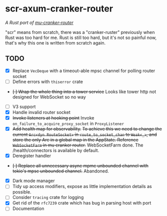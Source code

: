 # scr-axum-cranker-router

*A Rust port of [mu-cranker-router](https://github.com/hsbc/mu-cranker-router)*

"scr" means from scratch, there was a "cranker-ruster" previously when Rust was too hard for me. Rust is still too hard,
but it's not so painful now, that's why this one is written from scratch again.

## TODO
* [x] Replace `VecDeque` with a timeout-able mpsc channel for polling router socket
* [ ] Define errors with `thiserror` crate
* ~~[ ] Wrap the whole thing into a tower service~~ Looks like tower http not designed for WebSocket so no way
* [ ] V3 support
* [x] Handle invalid router socket
* [x] ~~Invoke listeners at hooking point~~ Invoke `on_failure_to_acquire_proxy_socket` in `ProxyListener`
* [x] ~~Add health map for observability.~~ ~~To achieve this we need to change the current `Arc<dyn RouteSocket>` in
  `route_to_socket_chan` to `Weak<_>`, and store the only Arc in a global map in the AppState. Reference `WebSocketFarm`
  in mu cranker router.~~ WebSocketFarm done. The /health/connectors is available by default.
* [x] Deregister handler
* ~~[ ] Replace all unnecessary async mpmc unbounded channel with tokio's mpsc unbounded channel.~~ Abandoned.
* [x] Dark mode manager
* [ ] Tidy up access modifiers, expose as little implementation details as possible.
* [ ] Consider `tracing` crate for logging
* [x] Get rid of the `rfc7239` crate which has bug in parsing host with port
* [ ] Documentation